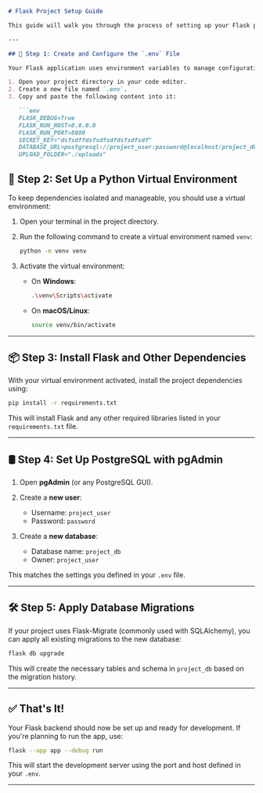 ```markdown
# Flask Project Setup Guide

This guide will walk you through the process of setting up your Flask project environment, configuring your database, and installing dependencies to get your backend up and running.

---

## 🌱 Step 1: Create and Configure the `.env` File

Your Flask application uses environment variables to manage configuration settings securely and flexibly. Here's how to create your `.env` file:

1. Open your project directory in your code editor.
2. Create a new file named `.env`.
3. Copy and paste the following content into it:

   ```env
   FLASK_DEBUG=True
   FLASK_RUN_HOST=0.0.0.0
   FLASK_RUN_PORT=8080
   SECRET_KEY="dsfsdffdsfsdfsdfdsfsdfsdf"
   DATABASE_URL=postgresql://project_user:password@localhost/project_db
   UPLOAD_FOLDER="./uploads"
   ```


## 🐍 Step 2: Set Up a Python Virtual Environment

To keep dependencies isolated and manageable, you should use a virtual environment:

1. Open your terminal in the project directory.
2. Run the following command to create a virtual environment named `venv`:

   ```bash
   python -m venv venv
   ```

3. Activate the virtual environment:

   - On **Windows**:
     ```bash
     .\venv\Scripts\activate
     ```

   - On **macOS/Linux**:
     ```bash
     source venv/bin/activate
     ```

---

## 📦 Step 3: Install Flask and Other Dependencies

With your virtual environment activated, install the project dependencies using:

```bash
pip install -r requirements.txt
```

This will install Flask and any other required libraries listed in your `requirements.txt` file.

---

## 🛢️ Step 4: Set Up PostgreSQL with pgAdmin

1. Open **pgAdmin** (or any PostgreSQL GUI).
2. Create a **new user**:
   - Username: `project_user`
   - Password: `password`

3. Create a **new database**:
   - Database name: `project_db`
   - Owner: `project_user`

This matches the settings you defined in your `.env` file.

---

## 🛠️ Step 5: Apply Database Migrations

If your project uses Flask-Migrate (commonly used with SQLAlchemy), you can apply all existing migrations to the new database:

```bash
flask db upgrade
```

This will create the necessary tables and schema in `project_db` based on the migration history.

---

## ✅ That's It!

Your Flask backend should now be set up and ready for development. If you're planning to run the app, use:

```bash
flask --app app --debug run
```

This will start the development server using the port and host defined in your `.env`.

---

